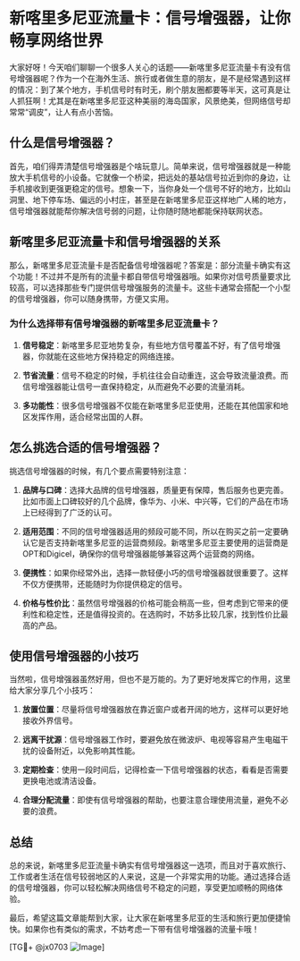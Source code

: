 # 新喀里多尼亚流量卡：信号增强器，让你畅享网络世界

大家好呀！今天咱们聊聊一个很多人关心的话题——新喀里多尼亚流量卡有没有信号增强器呢？作为一个在海外生活、旅行或者做生意的朋友，是不是经常遇到这样的情况：到了某个地方，手机信号时有时无，刷个朋友圈都要等半天，这可真是让人抓狂啊！尤其是在新喀里多尼亚这种美丽的海岛国家，风景绝美，但网络信号却常常“调皮”，让人有点小苦恼。

## 什么是信号增强器？

首先，咱们得弄清楚信号增强器是个啥玩意儿。简单来说，信号增强器就是一种能放大手机信号的小设备。它就像一个桥梁，把远处的基站信号拉近到你的身边，让手机接收到更强更稳定的信号。想象一下，当你身处一个信号不好的地方，比如山洞里、地下停车场、偏远的小村庄，甚至是在新喀里多尼亚这样地广人稀的地方，信号增强器就能帮你解决信号弱的问题，让你随时随地都能保持联网状态。

## 新喀里多尼亚流量卡和信号增强器的关系

那么，新喀里多尼亚流量卡是否配备信号增强器呢？答案是：部分流量卡确实有这个功能！不过并不是所有的流量卡都自带信号增强器哦。如果你对信号质量要求比较高，可以选择那些专门提供信号增强服务的流量卡。这些卡通常会搭配一个小型的信号增强器，你可以随身携带，方便又实用。

### 为什么选择带有信号增强器的新喀里多尼亚流量卡？

1. **信号稳定**：新喀里多尼亚地势复杂，有些地方信号覆盖不好，有了信号增强器，你就能在这些地方保持稳定的网络连接。
   
2. **节省流量**：信号不稳定的时候，手机往往会自动重连，这会导致流量浪费。而信号增强器能让信号一直保持稳定，从而避免不必要的流量消耗。

3. **多功能性**：很多信号增强器不仅能在新喀里多尼亚使用，还能在其他国家和地区发挥作用，适合经常出国的人群。

## 怎么挑选合适的信号增强器？

挑选信号增强器的时候，有几个要点需要特别注意：

1. **品牌与口碑**：选择大品牌的信号增强器，质量更有保障，售后服务也更完善。比如市面上口碑较好的几个品牌，像华为、小米、中兴等，它们的产品在市场上已经得到了广泛的认可。

2. **适用范围**：不同的信号增强器适用的频段可能不同，所以在购买之前一定要确认它是否支持新喀里多尼亚的运营商频段。新喀里多尼亚主要使用的运营商是OPT和Digicel，确保你的信号增强器能够兼容这两个运营商的网络。

3. **便携性**：如果你经常外出，选择一款轻便小巧的信号增强器就很重要了。这样不仅方便携带，还能随时为你提供稳定的信号。

4. **价格与性价比**：虽然信号增强器的价格可能会稍高一些，但考虑到它带来的便利性和稳定性，还是值得投资的。在选购时，不妨多比较几家，找到性价比最高的产品。

## 使用信号增强器的小技巧

当然啦，信号增强器虽然好用，但也不是万能的。为了更好地发挥它的作用，这里给大家分享几个小技巧：

1. **放置位置**：尽量将信号增强器放在靠近窗户或者开阔的地方，这样可以更好地接收外界信号。

2. **远离干扰源**：信号增强器工作时，要避免放在微波炉、电视等容易产生电磁干扰的设备附近，以免影响其性能。

3. **定期检查**：使用一段时间后，记得检查一下信号增强器的状态，看看是否需要更换电池或清洁设备。

4. **合理分配流量**：即使有信号增强器的帮助，也要注意合理使用流量，避免不必要的浪费。

## 总结

总的来说，新喀里多尼亚流量卡确实有信号增强器这一选项，而且对于喜欢旅行、工作或者生活在信号较弱地区的人来说，这是一个非常实用的功能。通过选择合适的信号增强器，你可以轻松解决网络信号不稳定的问题，享受更加顺畅的网络体验。

最后，希望这篇文章能帮到大家，让大家在新喀里多尼亚的生活和旅行更加便捷愉快。如果你也有类似的需求，不妨考虑一下带有信号增强器的流量卡哦！

[TG💪+ @jx0703 ![Image](https://github.com/user-attachments/assets/dbca1d08-cadb-493c-b0ec-ad6f7a83f270)]
